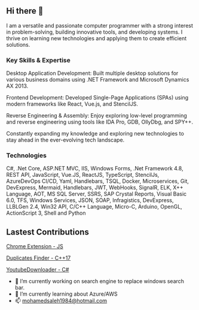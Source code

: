 ## Hi there 👋

I am a versatile and passionate computer programmer with a strong interest in problem-solving, building innovative tools, and developing systems. I thrive on learning new technologies and applying them to create efficient solutions.

### Key Skills & Expertise
Desktop Application Development: Built multiple desktop solutions for various business domains using .NET Framework and Microsoft Dynamics AX 2013.

Frontend Development: Developed Single-Page Applications (SPAs) using modern frameworks like React, Vue.js, and StencilJS.

Reverse Engineering & Assembly: Enjoy exploring low-level programming and reverse engineering using tools like IDA Pro, GDB, OllyDbg, and SPY++.

Constantly expanding my knowledge and exploring new technologies to stay ahead in the ever-evolving tech landscape.

### Technologies
C#, .Net Core, ASP.NET MVC, IIS, Windows Forms, .Net Framework 4.8, REST API, JavaScript, Vue.JS, ReactJS, TypeScript, StencilJs, AzureDevOps CI/CD, Yaml, Handlebars, TSQL, Docker, Microservices, Git, DevExpress, Mermaid, Handlebars, JWT, WebHooks, SignalR, ELK, X++ Language, AOT, MS SQL Server, SSRS, SAP Crystal Reports, Visual Basic 6.0, TFS, Windows Services, JSON, SOAP, Infragistics, DevExpress, LLBLGen 2.4, Win32 API, C/C++ Language, Micro-C, Arduino, OpenGL, ActionScript 3, Shell and Python

## Lastest Contributions
[Chrome Extension - JS](https://github.com/mohamedsaleh1984/deep-seek-2-pdf)

[Duplicates Finder - C++17](https://github.com/mohamedsaleh1984/duplicate-files-finder)

[YoutubeDownloader - C#](https://github.com/Tyrrrz/YoutubeDownloader)

- 🔭 I’m currently working on search engine to replace windows search bar. 
- 🌱 I’m currently learning about Azure/AWS
- 📫 [mohamedsaleh1984@hotmail.com](mailto:mohamedsaleh1984@hotmail.com)


